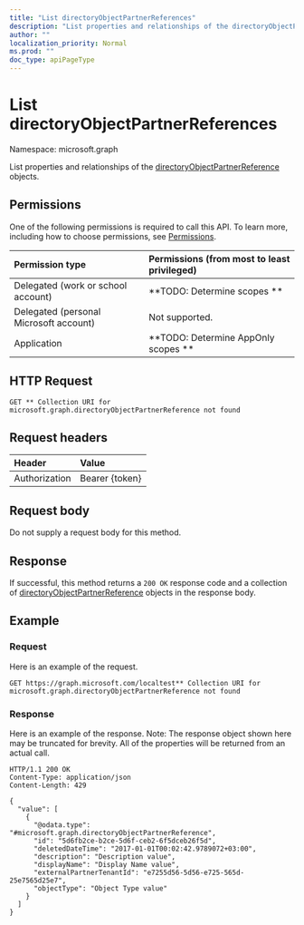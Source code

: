 ```yaml
---
title: "List directoryObjectPartnerReferences"
description: "List properties and relationships of the directoryObjectPartnerReference objects."
author: ""
localization_priority: Normal
ms.prod: ""
doc_type: apiPageType
---
```


# List directoryObjectPartnerReferences

Namespace: microsoft.graph

List properties and relationships of the [directoryObjectPartnerReference](../resources/directoryobjectpartnerreference.md) objects.

## Permissions
One of the following permissions is required to call this API. To learn more, including how to choose permissions, see [Permissions](/concepts/permissions-reference.md).

|Permission type|Permissions (from most to least privileged)|
|:---|:---|
|Delegated (work or school account)|**TODO: Determine scopes **|
|Delegated (personal Microsoft account)|Not supported.|
|Application|**TODO: Determine AppOnly scopes **|

## HTTP Request
<!-- {
  "blockType": "ignored"
}
-->
``` http
GET ** Collection URI for microsoft.graph.directoryObjectPartnerReference not found
```

## Request headers
|Header|Value|
|:---|:---|
|Authorization|Bearer {token}|

## Request body
Do not supply a request body for this method.

## Response
If successful, this method returns a `200 OK` response code and a collection of [directoryObjectPartnerReference](../resources/directoryobjectpartnerreference.md) objects in the response body.

## Example

### Request
Here is an example of the request.
<!-- {
  "blockType": "request",
  "name": "get_directoryobjectpartnerreference"
}
-->
``` http
GET https://graph.microsoft.com/localtest** Collection URI for microsoft.graph.directoryObjectPartnerReference not found
```

### Response
Here is an example of the response. Note: The response object shown here may be truncated for brevity. All of the properties will be returned from an actual call.
<!-- {
  "blockType": "response",
  "truncated": true,
  "@odata.type": "collection(microsoft.graph.directoryobjectpartnerreference)"
}
-->
``` http
HTTP/1.1 200 OK
Content-Type: application/json
Content-Length: 429

{
  "value": [
    {
      "@odata.type": "#microsoft.graph.directoryObjectPartnerReference",
      "id": "5d6fb2ce-b2ce-5d6f-ceb2-6f5dceb26f5d",
      "deletedDateTime": "2017-01-01T00:02:42.9789072+03:00",
      "description": "Description value",
      "displayName": "Display Name value",
      "externalPartnerTenantId": "e7255d56-5d56-e725-565d-25e7565d25e7",
      "objectType": "Object Type value"
    }
  ]
}
```

